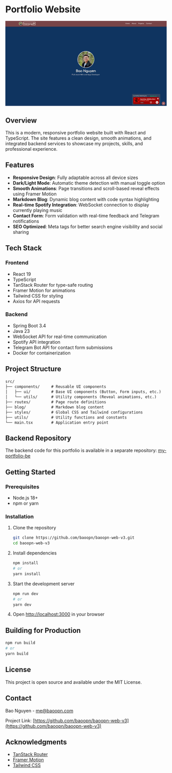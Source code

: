 # Portfolio Website

![Portfolio Website Screenshot](/public/screenshot.png)

## Overview

This is a modern, responsive portfolio website built with React and TypeScript. The site features a clean design, smooth animations, and integrated backend services to showcase my projects, skills, and professional experience.

## Features

- **Responsive Design**: Fully adaptable across all device sizes
- **Dark/Light Mode**: Automatic theme detection with manual toggle option
- **Smooth Animations**: Page transitions and scroll-based reveal effects using Framer Motion
- **Markdown Blog**: Dynamic blog content with code syntax highlighting
- **Real-time Spotify Integration**: WebSocket connection to display currently playing music
- **Contact Form**: Form validation with real-time feedback and Telegram notifications
- **SEO Optimized**: Meta tags for better search engine visibility and social sharing

## Tech Stack

### Frontend
- React 19
- TypeScript
- TanStack Router for type-safe routing
- Framer Motion for animations
- Tailwind CSS for styling
- Axios for API requests

### Backend
- Spring Boot 3.4
- Java 23
- WebSocket API for real-time communication
- Spotify API integration
- Telegram Bot API for contact form submissions
- Docker for containerization

## Project Structure

```
src/
├── components/     # Reusable UI components
│   ├── ui/         # Base UI components (Button, Form inputs, etc.)
│   └── utils/      # Utility components (Reveal animations, etc.)
├── routes/         # Page route definitions
├── blog/           # Markdown blog content
├── styles/         # Global CSS and Tailwind configurations
├── utils/          # Utility functions and constants
└── main.tsx        # Application entry point
```

## Backend Repository

The backend code for this portfolio is available in a separate repository: [my-portfolio-be](https://github.com/baoopn/my-portfolio-be)

## Getting Started

### Prerequisites
- Node.js 18+
- npm or yarn

### Installation

1. Clone the repository
   ```bash
   git clone https://github.com/baoopn/baoopn-web-v3.git
   cd baoopn-web-v3
   ```

2. Install dependencies
   ```bash
   npm install
   # or
   yarn install
   ```

3. Start the development server
   ```bash
   npm run dev
   # or
   yarn dev
   ```

4. Open [http://localhost:3000](http://localhost:3000) in your browser

## Building for Production

```bash
npm run build
# or
yarn build
```

## License

This project is open source and available under the MIT License.

## Contact

Bao Nguyen - [me@baoopn.com](mailto:me@baoopn.com)

Project Link: [https://github.com/baoopn/baoopn-web-v3](https://github.com/baoopn/baoopn-web-v3)

## Acknowledgments

- [TanStack Router](https://tanstack.com/router)
- [Framer Motion](https://motion.dev/)
- [Tailwind CSS](https://tailwindcss.com/)